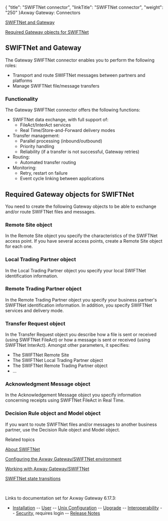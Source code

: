 {
    "title": "SWIFTNet connector",
    "linkTitle": "SWIFTNet connector",
    "weight": "250"
}<span class="mc-variable axway_variables.Component_Long_Name variable">Axway Gateway</span>: Connectors

[SWIFTNet and Gateway](#SWIFTNet_and_Gateway)

[Required Gateway objects for SWIFTNet](#Required_objects)

<span id="SWIFTNet_and_Gateway"></span>

## SWIFTNet and Gateway

The Gateway SWIFTNet connector enables you to perform the following roles:

-   Transport and route SWIFTNet messages between partners and platforms
-   Manage SWIFTNet file/message transfers

### Functionality

The Gateway SWIFTNet connector offers the following functions:

-   SWIFTNet data exchange, with full support of:
    -   FileAct/InterAct services
    -   Real Time/Store-and-Forward delivery modes
-   Transfer management:
    -   Parallel processing (inbound/outbound)
    -   Priority handling
    -   Reliability (if a transfer is not successful, Gateway retries)
-   Routing:
    -   Automated transfer routing
-   Monitoring:
    -   Retry, restart on failure
    -   Event cycle linking between applications

<span id="Required_objects"></span>

## Required Gateway objects for SWIFTNet

You need to create the following Gateway objects to be able to exchange and/or route SWIFTNet files and messages.

### Remote Site object

In the Remote Site object you specify the characteristics of the SWIFTNet access point. If you have several access points, create a Remote Site object for each one.

### Local Trading Partner object

In the Local Trading Partner object you specify your local SWIFTNet identification information.

### Remote Trading Partner object

In the Remote Trading Partner object you specify your business partner's SWIFTNet identification information. In addition, you specify SWIFTNet services and delivery mode.

### Transfer Request object

In the Transfer Request object you describe how a file is sent or received (using SWIFTNet FileAct) or how a message is sent or received (using SWIFTNet InterAct). Amongst other parameters, it specifies:

-   The SWIFTNet Remote Site
-   The SWIFTNet Local Trading Partner object
-   The SWIFTNet Remote Trading Partner object
-   ...

### Acknowledgment Message object

In the Acknowledgement Message object you specify information concerning receipts using SWIFTNet FileAct in Real Time.

### Decision Rule object and Model object

If you want to route SWIFTNet files and/or messages to another business partner, use the Decision Rule object and Model object.

Related topics

[About SWIFTNet](../)

[Configuring the <span class="mc-variable axway_variables.Component_Long_Name variable">Axway Gateway</span>/SWIFTNet environment](swiftnet_configuring)

[Working with <span class="mc-variable axway_variables.Component_Long_Name variable">Axway Gateway</span>/SWIFTNet](swiftnet_working_with)

[SWIFTNet state transitions](../swiftnet_backup_sites/swiftnet_state_transitions)

 

Links to documentation set for Axway Gateway <span class="mc-variable axway_variables.Release_Number variable">6.17.3</span>:

-   [Installation](/bundle/Gateway_6173_InstallationGuide_allOS_en_HTML5/page/Content/start_page.htm) -- [User](/bundle/Gateway_6173_UsersGuide_allOS_en_HTML5/page/Content/start_page.htm) -- [Unix Configuration](/bundle/Gateway_6173_ConfigurationGuide_UNIX_en_HTML5/page/Content/start_page.htm) -- [Upgrade](/bundle/Gateway_6173_UpgradeGuide_allOS_en_HTML5/page/Content/start_page.htm) -- [Interoperability](/bundle/Gateway_6173_InteroperabilityGuide_allOS_en_HTML5/page/Content/start_page.htm) -- [Security](/bundle/Gateway_6173_SecurityGuide_allOS_en_HTML5/page/Content/start_page.htm), requires login -- [Release Notes](/bundle/Gateway_6173_ReleaseNotes_allOS_en_HTML5/page/Content/Gateway_ReleaseNotes_allOS_en.htm)
